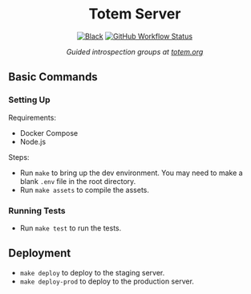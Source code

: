 <div align="center">
<h1>Totem Server</h1>
<a href="https://github.com/ambv/black"><img alt="Black" src="https://img.shields.io/badge/code%20style-black-000000.svg"></a>
<a href="https://github.com/totem-technologies/totem-server/actions/workflows/ci.yml"><img alt="GitHub Workflow Status" src="https://img.shields.io/github/actions/workflow/status/totem-technologies/totem-server/ci.yml?color=%2320A920"></a>
<p><em>Guided introspection groups at <a href="https://www.totem.org">totem.org</a></em></p>
</div>

## Basic Commands

### Setting Up

Requirements:

- Docker Compose
- Node.js

Steps:

- Run `make` to bring up the dev environment. You may need to make a blank `.env` file in the root directory.
- Run `make assets` to compile the assets.

### Running Tests

- Run `make test` to run the tests.

## Deployment

- `make deploy` to deploy to the staging server.
- `make deploy-prod` to deploy to the production server.
